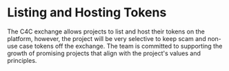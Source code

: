 # Listing and Hosting Tokens

The C4C exchange allows projects to list and host their tokens on the platform, however, the project will be very selective to keep scam and non-use case tokens off the exchange. The team is committed to supporting the growth of promising projects that align with the project's values and principles.
